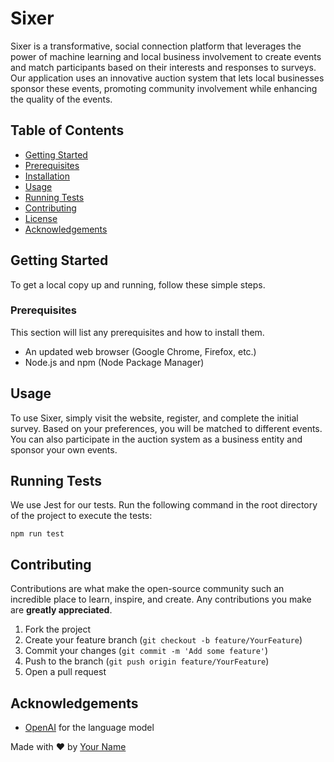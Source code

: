 # Sixer

Sixer is a transformative, social connection platform that leverages the power of machine learning and local business involvement to create events and match participants based on their interests and responses to surveys. Our application uses an innovative auction system that lets local businesses sponsor these events, promoting community involvement while enhancing the quality of the events.

## Table of Contents

- [Getting Started](#getting-started)
- [Prerequisites](#prerequisites)
- [Installation](#installation)
- [Usage](#usage)
- [Running Tests](#running-tests)
- [Contributing](#contributing)
- [License](#license)
- [Acknowledgements](#acknowledgements)

## Getting Started

To get a local copy up and running, follow these simple steps.

### Prerequisites

This section will list any prerequisites and how to install them. 

- An updated web browser (Google Chrome, Firefox, etc.)
- Node.js and npm (Node Package Manager)

## Usage

To use Sixer, simply visit the website, register, and complete the initial survey. Based on your preferences, you will be matched to different events. You can also participate in the auction system as a business entity and sponsor your own events.

## Running Tests

We use Jest for our tests. Run the following command in the root directory of the project to execute the tests:

```
npm run test
```

## Contributing

Contributions are what make the open-source community such an incredible place to learn, inspire, and create. Any contributions you make are **greatly appreciated**.

1. Fork the project
2. Create your feature branch (`git checkout -b feature/YourFeature`)
3. Commit your changes (`git commit -m 'Add some feature'`)
4. Push to the branch (`git push origin feature/YourFeature`)
5. Open a pull request

## Acknowledgements

- [OpenAI](https://www.openai.com/) for the language model

Made with :heart: by [Your Name](https://github.com/YourUsername)